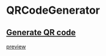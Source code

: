# QRCodeGenerator

## [Generate QR code]( https://prmane03.github.io/QRCodeGenerator/)
[preview](https://github.com/prmane03/QRCodeGenerator/blob/main/preview.png)
